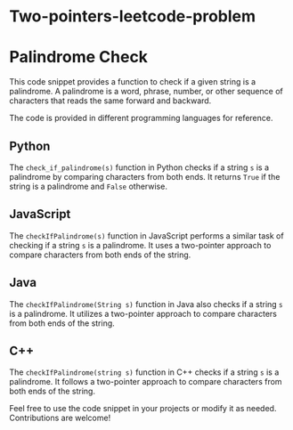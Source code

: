 # Two-pointers-leetcode-problem
# Palindrome Check

This code snippet provides a function to check if a given string is a palindrome. A palindrome is a word, phrase, number, or other sequence of characters that reads the same forward and backward.

The code is provided in different programming languages for reference.

## Python

The `check_if_palindrome(s)` function in Python checks if a string `s` is a palindrome by comparing characters from both ends. It returns `True` if the string is a palindrome and `False` otherwise.

## JavaScript

The `checkIfPalindrome(s)` function in JavaScript performs a similar task of checking if a string `s` is a palindrome. It uses a two-pointer approach to compare characters from both ends of the string.

## Java

The `checkIfPalindrome(String s)` function in Java also checks if a string `s` is a palindrome. It utilizes a two-pointer approach to compare characters from both ends of the string.

## C++

The `checkIfPalindrome(string s)` function in C++ checks if a string `s` is a palindrome. It follows a two-pointer approach to compare characters from both ends of the string.

Feel free to use the code snippet in your projects or modify it as needed. Contributions are welcome!

